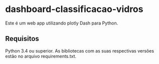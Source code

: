 # dashboard-classificacao-vidros

Este é um web app utilizando plotly Dash para Python. 

## Requisitos

Python 3.4 ou superior. As bibliotecas com as suas respectivas versões estão no arquivo requirements.txt.
